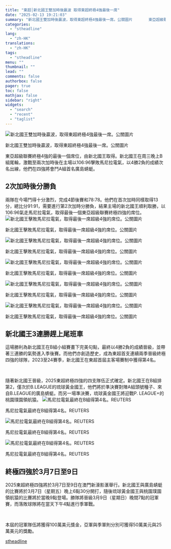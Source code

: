 ```yaml
---
title: "東超│新北國王雙加時後贏波 取得東超終極4強最後一席"
date: "2025-02-13 19:21:03"
summary: "新北國王雙加時後贏波，取得東超終極4強最後一席。公關圖片       東亞超級聯賽終極4強的..."
categories:
  - "stheadline"
lang:
  - "zh-HK"
translations:
  - "zh-HK"
tags:
  - "stheadline"
menu: ""
thumbnail: ""
lead: ""
comments: false
authorbox: false
pager: true
toc: false
mathjax: false
sidebar: "right"
widgets:
  - "search"
  - "recent"
  - "taglist"
---
```


![新北國王雙加時後贏波，取得東超終極4強最後一席。公關圖片](https://image.stheadline.com/f/680p0/0x0/100/none/45f7d8aad435ae9b21f94ee9e202760e/stheadline/inewsmedia/20250213/_2025021319172610256.jpg)

新北國王雙加時後贏波，取得東超終極4強最後一席。公關圖片




東亞超級聯賽終極4強的最後一個席位，由新北國王取得。新北國王在周三晚上B組尾輪，激戰至兩次加時後在主場以106:96擊敗馬尼拉電氣，以4勝2負的成績次名出線，他們在四強將會鬥A組首名廣島蜻蜓。

2次加時後分勝負
--------

兩隊在今場鬥得十分激烈，完成4節後賽和78:78。他們在首次加時同樣取得13分，總比分91:91，需要進行第2次加時分勝負，結果主場的新北國王順利取勝，以106:96氣走馬尼拉電氣，取得最後一個東亞超級聯賽終極四強的席位。
 ![新北國王擊敗馬尼拉電氣，取得最後一席超級4強的席位。公關圖片](https://image.hkhl.hk/f/1024p0/0x0/100/none/41cc629ef5b20e58f1cc53a20d897283/2025-02/2_11.JPG)


新北國王擊敗馬尼拉電氣，取得最後一席超級4強的席位。公關圖片



 ![新北國王擊敗馬尼拉電氣，取得最後一席超級4強的席位。公關圖片](https://image.hkhl.hk/f/1024p0/0x0/100/none/f74341c6bf493c4b75f5c6a8ce3ea7f0/2025-02/3_23.JPG)


新北國王擊敗馬尼拉電氣，取得最後一席超級4強的席位。公關圖片



 ![新北國王擊敗馬尼拉電氣，取得最後一席超級4強的席位。公關圖片](https://image.hkhl.hk/f/1024p0/0x0/100/none/fa6000a519bf7c4e08028645eb7e5887/2025-02/4_24.JPG)


新北國王擊敗馬尼拉電氣，取得最後一席超級4強的席位。公關圖片



 ![新北國王擊敗馬尼拉電氣，取得最後一席超級4強的席位。公關圖片](https://image.hkhl.hk/f/1024p0/0x0/100/none/482a796540205192a06108c81ca1d35c/2025-02/5_24.JPG)


新北國王擊敗馬尼拉電氣，取得最後一席超級4強的席位。公關圖片



 ![新北國王擊敗馬尼拉電氣，取得最後一席超級4強的席位。公關圖片](https://image.hkhl.hk/f/1024p0/0x0/100/none/aac3091908152da581e8a53555a90524/2025-02/6_24.JPG)


新北國王擊敗馬尼拉電氣，取得最後一席超級4強的席位。公關圖片




新北國王3連勝趕上尾班車
------------

這場勝利為新北國王在B組小組賽畫下完美句點，最終以4勝2負的成績晉級，並帶著三連勝的氣勢進入季後賽。而他們亦創造歷史，成為東超首支連續兩季晉級終極四強的球隊，2023至24賽季，新北國王在東超首屆主客場賽制中獲得第4名。  

   

隨著新北國王晉級，2025東超終極四強的四支隊伍正式確定。新北國王在B組排第2，僅次於B.LEAGUE的琉球黃金國王，他們將於準決賽對陣A組頭號種子、來自B.LEAGUE的廣島蜻蜓。而另一場準決賽，琉球黃金國王將迎戰P. LEAGUE+的桃園璞園領航猿。
 ![馬尼拉電氣最終在B組得第4名。REUTERS](https://image.hkhl.hk/f/1024p0/0x0/100/none/09f6fdbcc1d306b8d526e84fe13b4729/2025-02/7_21.JPG)


馬尼拉電氣最終在B組得第4名。REUTERS



 ![馬尼拉電氣最終在B組得第4名。REUTERS](https://image.hkhl.hk/f/1024p0/0x0/100/none/f61f39108ef1e2a18a9208fdfe2d67ea/2025-02/9_19.JPG)


馬尼拉電氣最終在B組得第4名。REUTERS



 ![馬尼拉電氣最終在B組得第4名。REUTERS](https://image.hkhl.hk/f/1024p0/0x0/100/none/7c7890158a4ed6890b38100a8551ee9a/2025-02/10_23.JPG)


馬尼拉電氣最終在B組得第4名。REUTERS




終極四強於3月7日至9日
------------

2025東超終極四強將於3月7日至9日在澳門新濠影滙舉行。新北國王與廣島蜻蜓的比賽將於3月7日（星期五）晚上6點30分開打，隨後琉球黃金國王與桃園璞園領航猿的比賽將於當晚9點登場。勝隊將晉級3月9日（星期日）晚間7點的冠軍賽，而落敗球隊將在當天下午4點進行季軍戰。  

   

本屆的冠軍隊伍將獲得100萬美元獎金，亞軍與季軍則分別可獲得50萬美元與25萬美元的獎勵。

[stheadline](https://std.stheadline.com/realtime/article/2052630/即時-體育-東超│新北國王雙加時後贏波-取得東超終極4強最後一席)
